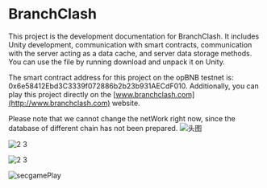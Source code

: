 # BranchClash

This project is the development documentation for BranchClash. 
It includes Unity development, communication with smart contracts, communication with the server acting as a data cache, and server data storage methods. 
You can use the file by running download and unpack it on Unity.


The smart contract address for this project on the opBNB testnet is: 0x6e58412Ebd3C3339f072886b2b23b931AECdF010. 
Additionally, you can play this project directly on the [www.branchclash.com](http://www.branchclash.com) website.

Please note that we cannot change the netWork right now, since the database of different chain has not been prepared.
![头图](https://github.com/Lylilaaaa/BoW2/assets/93197170/9266e196-aa5c-4a66-9b4f-656f9cfd8a13)

![2 3](https://github.com/Lylilaaaa/branchclash/assets/93197170/efec9c86-0f15-4aca-bec4-422876251048)

![2 3](https://github.com/Lylilaaaa/branchclash/assets/93197170/a6fdaeb5-7768-4a56-9bfc-ebe79743d2a7)

![secgamePlay](https://github.com/Lylilaaaa/branchclash/assets/93197170/11321d14-4a4a-4285-bb03-5a982a014392)



